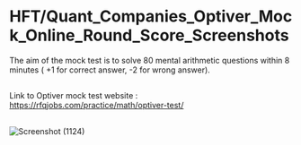 # HFT/Quant_Companies_Optiver_Mock_Online_Round_Score_Screenshots


The aim of the mock test is to solve 80 mental arithmetic questions within 8 minutes ( +1 for correct answer, -2 for wrong answer).

##

Link to Optiver mock test website : https://rfqjobs.com/practice/math/optiver-test/


## 
![Screenshot (1124)](https://github.com/ianuj4231/Quant_Companies_Mock_Online_Round_Score_Screenshots/assets/134675919/855ed3d9-27d8-4870-a2a4-a28e61edff68)
